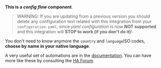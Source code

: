 **This is a *config flow* component**.


> WARNING: If you are updating from a previous version you should delete any configuration text related with this integration from your `configuration.yaml`, since *yaml configuration* is now **NOT supported** and this integration will **STOP to work (if you don't do it)**!.


You don't need to know anymore the `country` and `language`ISO codes, **choose by name in your native language**.


A very useful set of automations are in the [documentation][1]. You can have more like these by consulting the [HA Forum][2].


[1]: https://github.com/xlcnd/meteoalarmeu/blob/main/README.md#automations
[2]: https://community.home-assistant.io/search?q=meteoalarmeu
